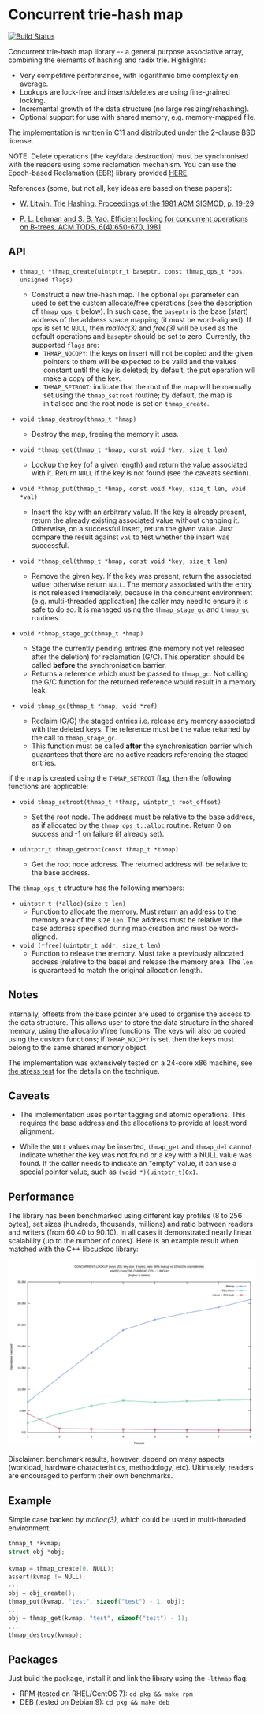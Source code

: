 # Concurrent trie-hash map

[![Build Status](https://travis-ci.com/rmind/thmap.svg?branch=master)](https://travis-ci.com/rmind/thmap)

Concurrent trie-hash map library -- a general purpose associative array,
combining the elements of hashing and radix trie.  Highlights:
- Very competitive performance, with logarithmic time complexity on average.
- Lookups are lock-free and inserts/deletes are using fine-grained locking.
- Incremental growth of the data structure (no large resizing/rehashing).
- Optional support for use with shared memory, e.g. memory-mapped file.

The implementation is written in C11 and distributed under the 2-clause
BSD license.

NOTE: Delete operations (the key/data destruction) must be synchronised with
the readers using some reclamation mechanism.  You can use the Epoch-based
Reclamation (EBR) library provided [HERE](https://github.com/rmind/libqsbr).

References (some, but not all, key ideas are based on these papers):

- [W. Litwin. Trie Hashing. Proceedings of the 1981 ACM SIGMOD, p. 19-29
](https://dl.acm.org/citation.cfm?id=582322)

- [P. L. Lehman and S. B. Yao.
Efficient locking for concurrent operations on B-trees.
ACM TODS, 6(4):650-670, 1981
](https://www.csd.uoc.gr/~hy460/pdf/p650-lehman.pdf)

## API

* `thmap_t *thmap_create(uintptr_t baseptr, const thmap_ops_t *ops, unsigned flags)`
  * Construct a new trie-hash map.  The optional `ops` parameter can
  used to set the custom allocate/free operations (see the description
  of `thmap_ops_t` below).  In such case, the `baseptr` is the base (start)
  address of the address space mapping (it must be word-aligned).  If `ops`
  is set to `NULL`, then _malloc(3)_ and _free(3)_ will be used as the
  default operations and `baseptr` should be
  set to zero.  Currently, the supported `flags` are:
    * `THMAP_NOCOPY`: the keys on insert will not be copied and the given
    pointers to them will be expected to be valid and the values constant
    until the key is deleted; by default, the put operation will make a
    copy of the key.
    * `THMAP_SETROOT`: indicate that the root of the map will be manually
    set using the `thmap_setroot` routine; by default, the map is initialised
    and the root node is set on `thmap_create`.

* `void thmap_destroy(thmap_t *hmap)`
  * Destroy the map, freeing the memory it uses.

* `void *thmap_get(thmap_t *hmap, const void *key, size_t len)`
  * Lookup the key (of a given length) and return the value associated with it.
  Return `NULL` if the key is not found (see the caveats section).

* `void *thmap_put(thmap_t *hmap, const void *key, size_t len, void *val)`
  * Insert the key with an arbitrary value.  If the key is already present,
  return the already existing associated value without changing it.
  Otherwise, on a successful insert, return the given value.  Just compare
  the result against `val` to test whether the insert was successful.

* `void *thmap_del(thmap_t *hmap, const void *key, size_t len)`
  * Remove the given key.  If the key was present, return the associated
  value; otherwise return `NULL`.  The memory associated with the entry is
  not released immediately, because in the concurrent environment (e.g.
  multi-threaded application) the caller may need to ensure it is safe to
  do so.  It is managed using the `thmap_stage_gc` and `thmap_gc` routines.

* `void *thmap_stage_gc(thmap_t *hmap)`
  * Stage the currently pending entries (the memory not yet released after
  the deletion) for reclamation (G/C).  This operation should be called
  **before** the synchronisation barrier.
  * Returns a reference which must be passed to `thmap_gc`.  Not calling the
  G/C function for the returned reference would result in a memory leak.

* `void thmap_gc(thmap_t *hmap, void *ref)`
  * Reclaim (G/C) the staged entries i.e. release any memory associated
  with the deleted keys.  The reference must be the value returned by the
  call to `thmap_stage_gc`.
  * This function must be called **after** the synchronisation barrier which
  guarantees that there are no active readers referencing the staged entries.

If the map is created using the `THMAP_SETROOT` flag, then the following
functions are applicable:

* `void thmap_setroot(thmap_t *thmap, uintptr_t root_offset)`
  * Set the root node.  The address must be relative to the base address,
  as if allocated by the `thmap_ops_t::alloc` routine.  Return 0 on success
  and -1 on failure (if already set).

* `uintptr_t thmap_getroot(const thmap_t *thmap)`
  * Get the root node address.  The returned address will be relative to
  the base address.

The `thmap_ops_t` structure has the following members:
* `uintptr_t (*alloc)(size_t len)`
  * Function to allocate the memory.  Must return an address to the
  memory area of the size `len`.  The address must be relative to the
  base address specified during map creation and must be word-aligned.
* `void (*free)(uintptr_t addr, size_t len)`
  * Function to release the memory.  Must take a previously allocated
  address (relative to the base) and release the memory area.  The `len`
  is guaranteed to match the original allocation length.

## Notes

Internally, offsets from the base pointer are used to organise the access
to the data structure.  This allows user to store the data structure in the
shared memory, using the allocation/free functions.  The keys will also be
copied using the custom functions; if `THMAP_NOCOPY` is set, then the keys
must belong to the same shared memory object.

The implementation was extensively tested on a 24-core x86 machine,
see [the stress test](src/t_stress.c) for the details on the technique.

## Caveats

* The implementation uses pointer tagging and atomic operations.  This
requires the base address and the allocations to provide at least word
alignment.

* While the `NULL` values may be inserted, `thmap_get` and `thmap_del`
cannot indicate whether the key was not found or a key with a NULL value
was found.  If the caller needs to indicate an "empty" value, it can use a
special pointer value, such as `(void *)(uintptr_t)0x1`.

## Performance

The library has been benchmarked using different key profiles (8 to 256
bytes), set sizes (hundreds, thousands, millions) and ratio between readers
and writers (from 60:40 to 90:10).  In all cases it demonstrated nearly
linear scalability (up to the number of cores).  Here is an example result
when matched with the C++ libcuckoo library:

![](misc/thmap_lookup_80_64bit_keys_intel_4980hq.svg)

Disclaimer: benchmark results, however, depend on many aspects (workload,
hardware characteristics, methodology, etc).  Ultimately, readers are
encouraged to perform their own benchmarks.

## Example

Simple case backed by _malloc(3)_, which could be used in multi-threaded
environment:
```c
thmap_t *kvmap;
struct obj *obj;

kvmap = thmap_create(0, NULL);
assert(kvmap != NULL);
...
obj = obj_create();
thmap_put(kvmap, "test", sizeof("test") - 1, obj);
...
obj = thmap_get(kvmap, "test", sizeof("test") - 1);
...
thmap_destroy(kvmap);
```

## Packages

Just build the package, install it and link the library using the
`-lthmap` flag.
* RPM (tested on RHEL/CentOS 7): `cd pkg && make rpm`
* DEB (tested on Debian 9): `cd pkg && make deb`
